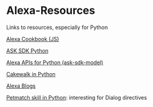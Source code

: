 # Alexa-Resources
Links to resources, especially for Python

[Alexa Cookbook (JS)](https://github.com/alexa/alexa-cookbook "Alexa Cookbook")

[ASK SDK Python](https://github.com/alexa/alexa-skills-kit-sdk-for-python)

[Alexa APIs for Python (ask-sdk-model)](https://github.com/alexa/alexa-apis-for-python)

[Cakewalk in Python](https://github.com/frivas/skill-sample-python-cakewalk/blob/master/index.py)

[Alexa Blogs](https://developer.amazon.com/it/blogs/alexa/)

[Petmatch skill in Python](https://github.com/alexa/skill-sample-python-petmatch): interesting for Dialog directives
